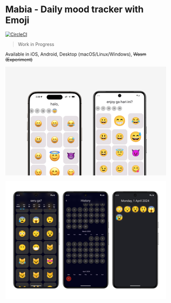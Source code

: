 # Mabia - Daily mood tracker with Emoji

[![CircleCI](https://dl.circleci.com/status-badge/img/circleci/Do7TtLjiyve8gLKWn2g326/VwKY8YXZArDrFcvraFvLXc/tree/main.svg?style=svg)](https://dl.circleci.com/status-badge/redirect/circleci/Do7TtLjiyve8gLKWn2g326/VwKY8YXZArDrFcvraFvLXc/tree/main)

> Work in Progress

Available in iOS, Android, Desktop (macOS/Linux/Windows), ~~Wasm (Experiment)~~

![](screenshots/ss-ios-android.png)

![Dark Mode - Android 14](screenshots/ss.png)